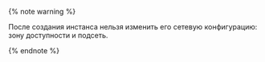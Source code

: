 {% note warning %}

После создания инстанса нельзя изменить его сетевую конфигурацию: зону доступности и подсеть.

{% endnote %}
